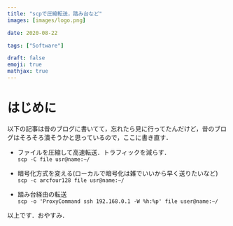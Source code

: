 ```yaml
---
title: "scpで圧縮転送，踏み台など"
images: [images/logo.png]

date: 2020-08-22

tags: ["Software"]

draft: false
emoji: true
mathjax: true
---
```


# はじめに
以下の記事は昔のブログに書いてて，忘れたら見に行ってたんだけど，昔のブログはそろそろ潰そうかと思っているので，ここに書き直す．

* ファイルを圧縮して高速転送．トラフィックを減らす．\
`scp -C file usr@name:~/`

* 暗号化方式を変える(ローカルで暗号化は雑でいいから早く送りたいなど)\
`scp -c arcfour128 file usr@name:~/`


* 踏み台経由の転送\
`scp -o 'ProxyCommand ssh 192.168.0.1 -W %h:%p' file user@name:~/`

以上です．おやすみ．
